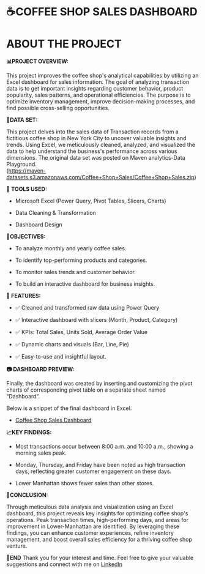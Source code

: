 # **☕COFFEE SHOP SALES DASHBOARD**

# ABOUT THE PROJECT

**📊PROJECT OVERVIEW:**

  This project improves the coffee shop's analytical capabilities by utilizing an Excel dashboard for sales information. The goal of analyzing transaction data is to get important insights regarding customer behavior, product popularity, sales patterns, and operational efficiencies. The purpose is to optimize inventory management, improve decision-making processes, and find possible cross-selling opportunities.


**🔗DATA SET:**

  This project delves into the sales data of Transaction records from a fictitious coffee shop in New York City to uncover valuable insights and trends. Using Excel, we meticulously cleaned, analyzed, and visualized the data to help understand the business's performance across various dimensions. The original data set was posted on Maven analytics-Data Playground.   
  (https://maven-datasets.s3.amazonaws.com/Coffee+Shop+Sales/Coffee+Shop+Sales.zip)


**🧰 TOOLS USED:**

  * Microsoft Excel (Power Query, Pivot Tables, Slicers, Charts)

  * Data Cleaning & Transformation

  * Dashboard Design


**🎯OBJECTIVES:**
   
  * To analyze monthly and yearly coffee sales.

  * To identify top-performing products and categories.

  * To monitor sales trends and customer behavior.

  * To build an interactive dashboard for business insights.


**📌 FEATURES:**
  * ✅ Cleaned and transformed raw data using Power Query

  * ✅ Interactive dashboard with slicers (Month, Product, Category)

  * ✅ KPIs: Total Sales, Units Sold, Average Order Value

  * ✅ Dynamic charts and visuals (Bar, Line, Pie)

  * ✅ Easy-to-use and insightful layout.


**📷 DASHBOARD PREVIEW:**

  Finally, the dashboard was created by inserting and customizing the pivot charts of corresponding pivot table on a separate sheet named “Dashboard”.
  
  Below is a snippet of the final dashboard in Excel.

  * [Coffee Shop Sales Dashboard](https://github.com/SowmyaRapolu/Coffee-Shop-Sales-Dashboard/blob/main/Screenshot%202025-07-15%20203842.png)




**📈KEY FINDINGS:**

  * Most transactions occur between 8:00 a.m. and 10:00 a.m., showing a morning sales peak.

  * Monday, Thursday, and Friday have been noted as high transaction days, reflecting greater customer engagement on these days.

  * Lower Manhattan shows fewer sales than other stores.

**🚀CONCLUSION:**

  Through meticulous data analysis and visualization using an Excel dashboard, this project reveals key insights for optimizing coffee shop's operations. Peak transaction times, high-performing days, and areas for improvement in Lower-Manhattan are identified. By leveraging these findings, you can enhance customer experiences, refine inventory management, and boost overall sales efficiency for a thriving coffee shop venture.

**🔗END**
  Thank you for your interest and time. Feel free to give your valuable suggestions and connect with me on [LinkedIn](www.linkedin.com/in/sowmya-rapolu)
